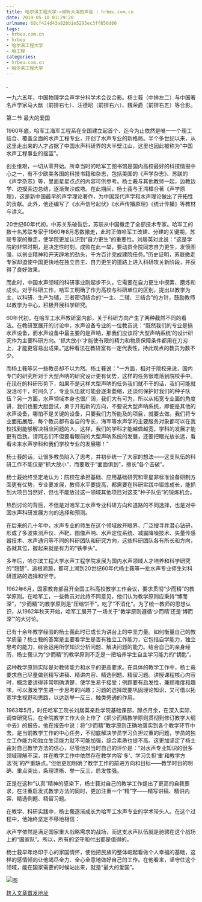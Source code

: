 ```yaml
---
title: 哈尔滨工程大学->倾听大海的声音 | hrbeu.com.cn
date: 2019-05-10 01:29:20
urlname: 68cf424d43a82bb1e5293ec3ff850d80
tags: 
- hrbeu.com.cn
- hrbeu
- 哈尔滨工程大学
- 哈工程
categories:
- hrbeu.com.cn
- 哈尔滨工程大学
---
```



[ ](/news/UploadFiles_4906/201905/2019051008575519.jpg)

一九六五年，中国物理学会声学分科学术会议合影。杨士莪（中排左二）与中国著名声学家马大猷（前排右七）、汪德昭（前排右六）、魏荣爵（前排右五）等合影。

第二节 最大的爱国

1960年底，哈军工海军工程系在全国建立起首个、迄今为止依然是唯一一个理工结合、覆盖全面的水声工程专业，开创了水声专业的新格局。半个多世纪以来，从这里走出来的人才占据了中国水声科研界的大半壁江山，这里也因此被称为“中国水声工程事业的摇篮”。

创业维艰，一切从零开始。所幸当时的哈军工图书馆是国内高校最好的科技情报中心之一，有不少欧美各国的科技书籍和杂志，包括美国的《声学杂志》、苏联的《声学杂志》等，里面星星点点的内容可供参考。杨士莪与其他教师一起，边教边学、边摸索边总结，逐渐聚沙成塔。在此期间，杨士莪与王鸿樟合著《声学原理》，这是新中国最早的声学理论著作，为中国现代声学和水声理论做出了开拓性的贡献。此外，他还编写了《水声信号起伏》《水声传播原理》《统计传播》等教材与讲义。

20世纪60年代初，中苏关系破裂后，苏联从中国撤走了全部技术专家。哈军工的数十名苏联专家于1960年8月悉数撤走，此时正值哈军工改建、分建的关键期，苏联专家的撤走，使学院更加认识到“自力更生”的重要性。刘居英对此说：“这是学院的非常时期，是决定性时刻，成败在此一举，要动员全院同志自力更生，发愤图强，以创业精神和开天辟地的劲头，千方百计完成建院任务。”历史证明，苏联撤走专家却迫使中国更快地在独立自主、自力更生的道路上进入科研攻关新阶段，并获得了良好效果。

而此时，中国水声领域的科研事业刚起步不久，它需要在自力更生中摸索、磨炼和成长。对于科研工作，哈军工明确了作为高校与科研单位的区别，提出以教学为主，以科研、生产为辅，三者密切结合的“一主、二辅、三结合”的方针，鼓励教师以教学为中心，积极开展科学研究。

60年代初，在哈军工水声教研室内部，关于科研方向产生了两种截然不同的看法。在教研室展开的讨论中，水声设备专业的一位教员说：“既然我们的专业是搞水声设备，而水声设备中最主要的是声呐，那我们应该将‘大型声呐系统’的设计研究作为主要科研方向。‘抓大放小’才能使有限的精力和物质保障条件都用在刀刃上，才能更容易出成果。”这种看法在教研室有一定代表性，持此观点的教员为数不少。

而杨士莪等另一些教员却不以为然。杨士莪说：“一方面，相对于院校来说，国内专门的研究所对于大型声呐的研究设计更有优势，这样的任务很难落到院校手中。在现在的科研形势下，如果不是这样大型声呐的任务我们就不干的话，我们可能就没活可干，时间久了，专业队伍就可能会逐渐萎缩，还谈何保护好我们的种子队伍？另一方面，水声领域本身也很广阔，我们大有可为，所以从拓宽专业面的角度讲，我们也要大胆尝试，勇于开拓新的方向，不要说大型声呐系统，即便是其他的水声设备，哪怕不是关键的设备，只要我们力所能及的项目，就要去做。我们将专业面拓展后，每个教员都有各自的专长，海军等水声学的主要服务对象都可以在我校找到能够解决相应问题的人，这样，我们的学科才能越做越宽，学科的发展才能更有后劲。请同志们不但要看眼前的大型声呐系统的发展，还要把眼光放长远，看看未来水声学科和我们学校专业的发展哪！”

杨士莪的话，让很多教员陷入了思考，并初步统一了大家的想法——这支队伍的科研工作不能仅是“抓大放小”，而要敢于“面面俱到”，擅长“各个击破”。

杨士莪始终坚定地认为：院校在承担基础、应用基础研究和零星非标准设备研制方面更有优势，专业要发展，教师水平要提高，都需要在科研实践中锻炼成长，能抓到大项目当然好，但也不能放过这一领域其他项目对这支“种子队伍”的锻炼机会。

热烈讨论的背后，不但是对哈军工水声专业科研方向和道路的不同选择，也是对中国水声科研发展方向的选择和预测。

在后来的几十年中，水声专业的师生在这个领域放开眼界、广泛搜寻并潜心钻研，形成了多波束测声仪、声靶、图像声呐、水声定位系统、减震降噪技术、矢量传感器技术、水声通讯等不同的科研团队和研究方向，这些科研团队各有所长和方向，各就其位，握起来就是有力的“铁拳头”。

多年后，哈尔滨工程大学水声工程学院发展为国内水声领域人才培养和科学研究的“翘楚”，追根溯源，都可上溯到20世纪60年代杨士莪等一批水声专业师生对科研道路的选择和坚守。

1962年6月，国家教育部召开全国工科高校教学工作会议，要求贯彻“少而精”的教学原则。在哈军工，一些教员对此持不同意见，他们认为教学原则应秉持“博而深”，“少而精”的教学原则是“压缩饼干”，吃了“不消化”。为了统一教师的思想认识，从1962年秋天开始，哈军工展开了一场关于“教学原则遵循‘少而精’还是‘博而深’”的大讨论。

已有十余年教学经验的杨士莪此时已成长为讲台上的中坚力量。如何衡量自己的教学质量？杨士莪的答案是主要看学生是否有独立工作能力，它包括自学能力，独立思考的能力，综合运用所学知识分析问题、解决问题的能力。结合自己的亲身经历，杨士莪认为“少而精”的教学原则不乏是一把培养学生自主学习能力的“钥匙”。

这种教学原则实际是对教师能力和水平的更高要求。在具体的教学工作中，杨士莪要求自己尽量做到精写讲稿、精讲内容、精选例题、精留习题。讲授课程核心内容时，概念要讲得非常明确清楚，使学生易于接受；例题要有启发性，兼顾难度和趣味，可以激发学生进一步思考的兴趣；习题的选择既要巩固理论知识，又可借以拓宽学生视野和思路，以达到举一反三、触类旁通的作用。

1963年5月，时任哈军工院长刘居英亲赴学院基础课部，蹲点月余，在深入实际、调查研究后，在全院教学工作大会上作了《把少而精教学原则贯彻到修订教学大纲中去》的报告。他在报告中说：将“少而精”教学原则正确地落实到各个教学环节中去，是当前教学工作的中心任务，不彻底解决学员学习负担过重的问题，学员的独立工作能力和独立生活能力就不可能加强，综合素质也提不高。这更加坚定了杨士莪对自己教学方法的信心，尽管他对当时自己的评价是：“对水声专业知识的很多领域理解不深，并在教学工作中依然存在教学内容‘多’、学习负担‘重’和教学方法‘死’的严重缺点。”但他更加明确了教学工作的前进方向和目标——教学时目的明确、重点突出，条理清晰、举一反三，启发性强。

正是在这种“认真”精神的感染下，杨士莪对自己的教学工作提出了更高的自我要求，在注重启发式教学方法的同时，更加注重一个“精”字——精写讲稿、精讲内容、精选例题、精留习题。

在教学、科研实践中，杨士莪逐渐成长为哈军工水声专业的学术带头人。在这个过程中，他始终坚定不移地相信：

水声学依然是满足国家重大战略需求的战场，而这支水声队伍就是驰骋在这个战场上的“国家队”。所以，所有的坚守和付出都是值得的。

杨士莪早年烙印于心的家国情怀，使他把民族的整体崛起看做个人幸福的基础，这样的感情倾向让他竭尽全力、全心全意地做好自己的工作。在他看来，坚守住这个领域，能在国家需要的时候站出来，就是“最大的爱国”。



![图](http://gongxue.cn/news/UploadFiles_4906/201905/2019051008575519.jpg)

[转入文章首发地址](http://gongxue.cn/news/2019/201905/news_195352.html)